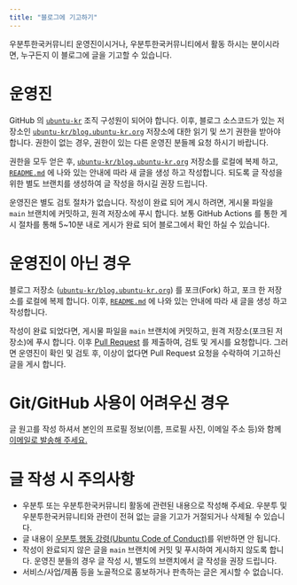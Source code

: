 ```yaml
---
title: "블로그에 기고하기"
---
```

우분투한국커뮤니티 운영진이시거나, 우분투한국커뮤니티에서 활동 하시는 분이시라면, 누구든지 이 블로그에 글을 기고할 수 있습니다.

# 운영진
GitHub 의 [`ubuntu-kr`](https://github.com/ubuntu-kr) 조직 구성원이 되어야 합니다. 이후, 블로그 소스코드가 있는 저장소인 [`ubuntu-kr/blog.ubuntu-kr.org`](https://github.com/ubuntu-kr/blog.ubuntu-kr.org) 저장소에 대한 읽기 및 쓰기 권한을 받아야 합니다. 권한이 없는 경우, 권한이 있는 다른 운영진 분들께 요청 하시기 바랍니다.

권한을 모두 얻은 후, [`ubuntu-kr/blog.ubuntu-kr.org`](https://github.com/ubuntu-kr/blog.ubuntu-kr.org) 저장소를 로컬에 복제 하고, [`README.md`](https://github.com/ubuntu-kr/blog.ubuntu-kr.org/blob/main/README.md) 에 나와 있는 안내에 따라 새 글을 생성 하고 작성합니다. 되도록 글 작성을 위한 별도 브랜치를 생성하여 글 작성을 하시길 권장 드립니다. 

운영진은 별도 검토 절차가 없습니다. 작성이 완료 되어 게시 하려면, 게시물 파일을 `main` 브랜치에 커밋하고, 원격 저장소에 푸시 합니다. 보통 GitHub Actions 를 통한 게시 절차를 통해 5~10분 내로 게시가 완료 되어 블로그에서 확인 하실 수 있습니다.

# 운영진이 아닌 경우
블로그 저장소 ([`ubuntu-kr/blog.ubuntu-kr.org`](https://github.com/ubuntu-kr/blog.ubuntu-kr.org)) 를 포크(Fork) 하고, 포크 한 저장소를 로컬에 복제 합니다. 이후, [`README.md`](https://github.com/ubuntu-kr/blog.ubuntu-kr.org/blob/main/README.md) 에 나와 있는 안내에 따라 새 글을 생성 하고 작성합니다.

작성이 완료 되었다면, 게시물 파일을 `main` 브랜치에 커밋하고, 원격 저장소(포크된 저장소)에 푸시 합니다. 이후 [Pull Request](https://github.com/ubuntu-kr/blog.ubuntu-kr.org/compare) 를 제출하여, 검토 및 게시를 요청합니다. 그러면 운영진이 확인 및 검토 후, 이상이 없다면 Pull Request 요청을 수락하여 기고하신 글을 게시 합니다.

# Git/GitHub 사용이 어려우신 경우
글 원고를 작성 하셔서 본인의 프로필 정보(이름, 프로필 사진, 이메일 주소 등)와 함께 [이메일로 발송해 주세요.](mailto:contact@ubuntu-kr.org)

# 글 작성 시 주의사항
- 우분투 또는 우분투한국커뮤니티 활동에 관련된 내용으로 작성해 주세요. 우분투 및 우분투한국커뮤니티와 관련이 전혀 없는 글을 기고가 거절되거나 삭제될 수 있습니다.
- 글 내용이 [우분투 행동 강령(Ubuntu Code of Conduct)](https://ubuntu.com/community/code-of-conduct)를 위반하면 안 됩니다.
- 작성이 완료되지 않은 글을 `main` 브랜치에 커밋 및 푸시하여 게시하지 않도록 합니다. 운영진 분들의 경우 글 작성 시, 별도의 브랜치에서 글 작성을 권장 드립니다.
- 서비스/사업/제품 등을 노골적으로 홍보하거나 판촉하는 글은 게시할 수 없습니다.